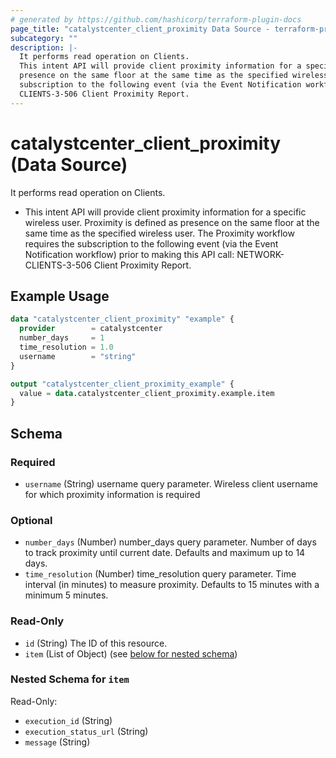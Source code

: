 ```yaml
---
# generated by https://github.com/hashicorp/terraform-plugin-docs
page_title: "catalystcenter_client_proximity Data Source - terraform-provider-catalystcenter"
subcategory: ""
description: |-
  It performs read operation on Clients.
  This intent API will provide client proximity information for a specific wireless user. Proximity is defined as
  presence on the same floor at the same time as the specified wireless user. The Proximity workflow requires the
  subscription to the following event (via the Event Notification workflow) prior to making this API call: NETWORK-
  CLIENTS-3-506 Client Proximity Report.
---
```


# catalystcenter_client_proximity (Data Source)

It performs read operation on Clients.

- This intent API will provide client proximity information for a specific wireless user. Proximity is defined as
presence on the same floor at the same time as the specified wireless user. The Proximity workflow requires the
subscription to the following event (via the Event Notification workflow) prior to making this API call: NETWORK-
CLIENTS-3-506 Client Proximity Report.

## Example Usage

```terraform
data "catalystcenter_client_proximity" "example" {
  provider        = catalystcenter
  number_days     = 1
  time_resolution = 1.0
  username        = "string"
}

output "catalystcenter_client_proximity_example" {
  value = data.catalystcenter_client_proximity.example.item
}
```

<!-- schema generated by tfplugindocs -->
## Schema

### Required

- `username` (String) username query parameter. Wireless client username for which proximity information is required

### Optional

- `number_days` (Number) number_days query parameter. Number of days to track proximity until current date. Defaults and maximum up to 14 days.
- `time_resolution` (Number) time_resolution query parameter. Time interval (in minutes) to measure proximity. Defaults to 15 minutes with a minimum 5 minutes.

### Read-Only

- `id` (String) The ID of this resource.
- `item` (List of Object) (see [below for nested schema](#nestedatt--item))

<a id="nestedatt--item"></a>
### Nested Schema for `item`

Read-Only:

- `execution_id` (String)
- `execution_status_url` (String)
- `message` (String)
